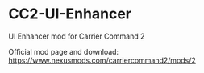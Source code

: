 # CC2-UI-Enhancer
UI Enhancer mod for Carrier Command 2

Official mod page and download: https://www.nexusmods.com/carriercommand2/mods/2
